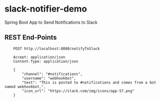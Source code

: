 # slack-notifier-demo #
Spring Boot App to Send Notifications to Slack

## REST End-Points ##

		POST http://localhost:8080/notifyToSlack
		
		Accept: application/json
		Content-Type: application/json
		
		{
			"channel": "#notifications", 
			"username": "webhookbot", 
			"text": "This is posted to #notifications and comes from a bot named webhookbot.", 
			"icon_url": "https://slack.com/img/icons/app-57.png"
		}